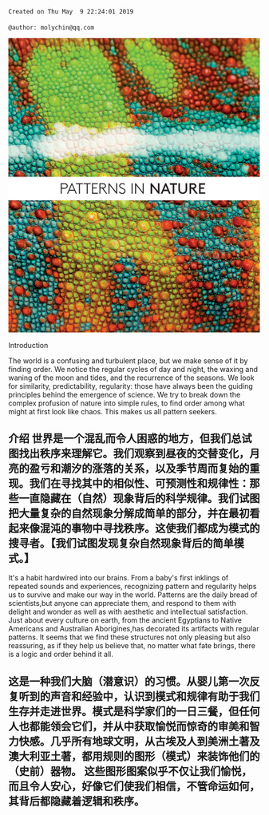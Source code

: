 ```
Created on Thu May  9 22:24:01 2019

@author: molychin@qq.com
```

![](res/pin_002.png)

Introduction

The world is a confusing and turbulent place, but we make sense of it by finding order. We notice the regular cycles of day and night, the waxing and waning of the moon and tides, and the recurrence of the seasons. We look for similarity, predictability, regularity: those have always been the guiding principles behind the emergence of science. We try to break down the complex profusion of nature into simple rules, to find order among what might at first look like chaos. This makes us all pattern seekers.


介绍
世界是一个混乱而令人困惑的地方，但我们总试图找出秩序来理解它。我们观察到昼夜的交替变化，月亮的盈亏和潮汐的涨落的关系，以及季节周而复始的重现。我们在寻找其中的相似性、可预测性和规律性：那些一直隐藏在（自然）现象背后的科学规律。我们试图把大量复杂的自然现象分解成简单的部分，并在最初看起来像混沌的事物中寻找秩序。这使我们都成为模式的搜寻者。【我们试图发现复杂自然现象背后的简单模式。】
---
It's a habit hardwired into our brains. From a baby's first inklings of repeated sounds and experiences, recognizing pattern and regularity  helps us to survive and make our way in the world. Patterns are the daily bread of scientists,but anyone can appreciate them, and respond to them with delight and wonder as well as with aesthetic and intellectual satisfaction. Just about every culture on earth, from the ancient Egyptians to Native Americans and Australian Aborigines,has decorated its artifacts with regular patterns.
It seems that we find these structures not only pleasing but also reassuring, as if they help us believe that, no matter what fate brings, there is a logic and order behind it all.

这是一种我们大脑（潜意识）的习惯。从婴儿第一次反复听到的声音和经验中，认识到模式和规律有助于我们生存并走进世界。模式是科学家们的一日三餐，但任何人也都能领会它们，并从中获取愉悦而惊奇的审美和智力快感。几乎所有地球文明，从古埃及人到美洲土著及澳大利亚土著，都用规则的图形（模式）来装饰他们的（史前）器物。
这些图形图案似乎不仅让我们愉悦，而且令人安心，好像它们使我们相信，不管命运如何，其背后都隐藏着逻辑和秩序。
---

